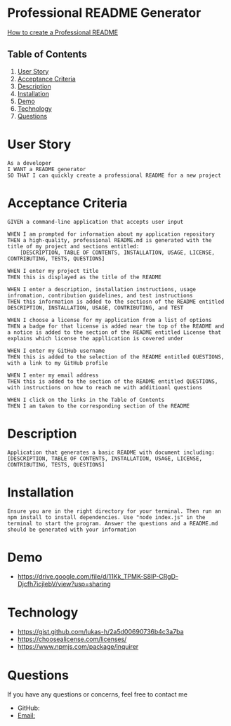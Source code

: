 # Professional README Generator

[How to create a Professional README](https://coding-boot-camp.github.io/full-stack/github/professional-readme-guide)

## Table of Contents
1. [User Story](#user-story)
2. [Acceptance Criteria](#acceptance-criteria)
3. [Description](#description)
4. [Installation](#installation)
5. [Demo](#demo) 
6. [Technology](#technology)
6. [Questions](#questions)

# User Story
    As a developer
    I WANT a README generator
    SO THAT I can quickly create a professional README for a new project

# Acceptance Criteria
    GIVEN a command-line application that accepts user input

    WHEN I am prompted for information about my application repository
    THEN a high-quality, professional README.md is generated with the title of my project and sections entitled: 
        [DESCRIPTION, TABLE OF CONTENTS, INSTALLATION, USAGE, LICENSE, CONTRIBUTING, TESTS, QUESTIONS]

    WHEN I enter my project title
    THEN this is displayed as the title of the README

    WHEN I enter a description, installation instructions, usage infromation, contribution guidelines, and test instructions
    THEN this information is added to the sectiosn of the README entitled DESCRIPTION, INSTALLATION, USAGE, CONTRIBUTING, and TEST

    WHEN I choose a license for my application from a list of options 
    THEN a badge for that license is added near the top of the README and a notice is added to the section of the README entitled License that explains which license the appllication is covered under

    WHEN I enter my GitHub username
    THEN this is added to the selection of the README entitled QUESTIONS, with a link to my GitHub profile

    WHEN I enter my email address
    THEN this is added to the section of the README entitled QUESTIONS, with instructions on how to reach me with additioanl questions

    WHEN I click on the links in the Table of Contents
    THEN I am taken to the corresponding section of the README

# Description
    Application that generates a basic README with document including: [DESCRIPTION, TABLE OF CONTENTS, INSTALLATION, USAGE, LICENSE, CONTRIBUTING, TESTS, QUESTIONS]

# Installation
    Ensure you are in the right directory for your terminal. Then run an npm install to install dependencies. Use "node index.js" in the terminal to start the program. Answer the questions and a README.md should be generated with your information

# Demo
* https://drive.google.com/file/d/11Kk_TPMK-S8lP-CRgD-Djcfh7icjlebV/view?usp=sharing

# Technology
* https://gist.github.com/lukas-h/2a5d00690736b4c3a7ba
* https://choosealicense.com/licenses/
* https://www.npmjs.com/package/inquirer

# Questions
If you have any questions or concerns, feel free to contact me 
* GitHub: <a href="https://github.com/alu1868">
* Email: <a href="mailto:alu1868@gmail.com">


